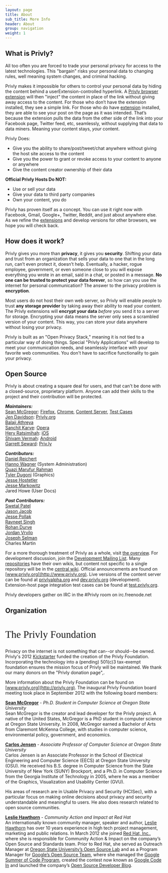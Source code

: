 ```yaml
---
layout: page
title: About
sub_title: More Info
header: About
group: navigation
weight: 1
---
```


## What is Privly?

All too often you are forced to trade your personal privacy for access to the latest technologies. This "bargain" risks your personal data to changing rules, well meaning system changes, and criminal hacking.

Privly makes it impossible for others to control your personal data by hiding the content behind a userExtension-controlled hyperlink. A [Privly browser extension](/pages/download.html) will then "inject" the content in place of the link without giving away access to the content. For those who don’t have the extension installed, they see a simple link. For those who do have [extension](/pages/download.html) installed, they are able to see your post on the page as it was intended. That’s because the extension pulls the data from the other side of the link into your Facebook page, Twitter feed, etc, seamlessly, without supplying that data to data miners. Meaning your content stays, _your_ content.



Privly Does:

- Give you the ability to share/post/tweet/chat anywhere without giving the host site access to the content
- Give you the power to grant or revoke access to your content to anyone or anywhere
- Give the content creator ownership of their data



**Official Privly Hosts Do NOT:**

- Use or sell your data
- Give your data to third party companies
- Own your content, you do


Privly has proven itself as a concept. You can use it right now with Facebook, Gmail, Google+, Twitter, Reddit, and just about anywhere else. As we refine the [extensions](/pages/download.html) and develop versions for other browsers, we hope you will check back.

## How does it work?

Privly gives you more than **privacy**, it gives you **security**. Shifting your data and trust from an organization that sells your data to one that in the long run, can’t even protect it, doesn’t help. Eventually, a hacker, rogue employee, government, or even someone close to you will expose everything you wrote in an email, said in a chat, or posted in a message. **No one can be trusted to protect your data forever**, so how can you use the internet for personal communication? The answer to the privacy problem is **encryption**.

Most users do not host their own web server, so Privly will enable people to trust **any storage provider** by taking away their ability to read your content. The Privly extensions will **encrypt your data** _before_ you send it to a server for storage. Encrypting your data means the server only sees a scrambled version of your content. This way, you can store your data anywhere without losing your privacy.

Privly is built as an "Open Privacy Stack," meaning it is not tied to a particular way of doing things. Special "Privly Applications" will develop to meet your communication needs, and seamlessly interface with your favorite web communities. You don't have to sacrifice functionality to gain your privacy.

## Open Source

Privly is about creating a square deal for users, and that can't be done with a closed-source, proprietary platform. Anyone can add their skills to the project and their contribution will be protected.

_**Maintainers:**_  
[Sean McGregor](https://github.com/smcgregor/): [Firefox](https://github.com/privly/privly-firefox), [Chrome](https://github.com/privly/privly-chrome), [Content Server](https://github.com/privly/privly-web), [Test Cases](https://github.com/privly/privly-test)  
[Jen Davidson](https://github.com/jewifer): [Privly.org](http://www.privly.org)  
[Balaji Athreya](https://github.com/balajiathreya)  
[Sanchit Karve](https://github.com/born2c0de): [Opera](https://github.com/privly/privly-opera)  
[Hery Ratsimihah](https://github.com/hery): [iOS](https://github.com/privly/privly-iosd)  
[Shivam Vermah](https://github.com/vshivam): [Android](https://github.com/privly/privly-android)  
[Garrett Seward](https://github.com/spectralsun): [Priv.ly](https://github.com/privly/privly.github.io)

_**Contributors:**_  
[Daniel Reichert](https://github.com/irdan)  
[Hanno Wagner](http://de.linkedin.com/pub/hanno-wagner/6/33/305) (System Administration)  
[Quazi Marufur Rahman](https://github.com/qmaruf)  
[Tyler Dugoni](http://www.linkedin.com/profile/view?id=204119935) (Graphics)  
[Jesse Hostetler](https://github.com/jhostetler)  
[Jesse Markowitz](https://github.com/JesseMarkowitz)  
Jared Howe (User Docs)

_**Past Contributors:**_  
[Swetal Patel](http://www.linkedin.com/in/teamswet)  
[Jason Jacob](https://github.com/jayco)  
[Jesse Pollak](https://github.com/jessepollak)  
[Ravneet Singh](https://github.com/dreamrulez07)  
[Rohan Durve](https://github.com/Decode141)  
[Jordan Vrvilo](https://github.com/gordyvision)   
[Joseph Selman](https://github.com/selmanj)  
Charles Martin

For a more thorough treatment of Privly as a whole, visit [the overview](https://github.com/privly/privly-organization/wiki/Privly-System-and-Organization-Overview). For development discussion, join the [Development Mailing List](https://groups.google.com/group/privly). Many [repositories](https://github.com/privly/) have their own wikis, but content not specific to a single repository will be in the [central wiki](https://github.com/privly/privly-organization/wiki/). Official announcements are found on [www.privly.org](http://www.privly.org). Live versions of the content server can be found at [privlyalpha.org](https://privlyalpha.org) and [dev.privly.org](https://dev.privly.org) (development). Extension-host page integration test cases can be found at [test.privly.org](http://test.privly.org). 

Privly developers gather on IRC in the #Privly room on irc.freenode.net

## Organization

<h2 style="font: normal 32px Lobster;">The Privly Foundation</h2>

Privacy on the internet is not something that can--or should--be owned. Privly's 2012 [Kickstarter](http://www.kickstarter.com/projects/229630898/protect-your-content-anywhere-on-the-web-privly) funded the creation of the Privly Foundation. Incorporating the technology into a (pending) 501(c)3 tax-exempt foundation ensures the mission focus of Privly will be maintained. We thank our many donors on the  "Privly donation page",.



More information about the Privly Foundation can be found on  [www.privly.org](http://privly.org). The inaugural Privly Foundation board meeting took place in September 2012 with the following board members:

**[Sean McGregor](http://www.linkedin.com/in/seanbmcgregor)** - *Ph.D. Student in Computer Science at Oregon State University*   
Sean McGregor is the creator and lead developer for the Privly project. A native of the United States, McGregor is a PhD student in computer science at Oregon State University. In 2008, McGregor earned a Bachelor of Arts from Claremont McKenna College, with studies in computer science, environmental policy, government, and economics.

**[Carlos Jensen](http://www.linkedin.com/pub/carlos-jensen/0/145/356)** - *Associate Professor of Computer Science at Oregon State University*   
Carlos Jensen is an Associate Professor in the School of Electrical Engineering and Computer Science (EECS) at Oregon State University (OSU). He received his B.S. degree in Computer Science from the State University of New York (SUNY) Brockport, and a Ph.D. in Computer Science from the Georgia Institute of Technology in 2005, where he was a member of the Graphics, Visualization and Usability Center (GVU).

His areas of research are in Usable Privacy and Security (HCISec), with a particular focus on making online decisions about privacy and security understandable and meaningful to users. He also does research related to open source communities.

**[Leslie Hawthorn](http://www.linkedin.com/pub/leslie-hawthorn/0/231/624)** - *Community Action and Impact at Red Hat*   
An internationally known community manager, speaker and author, [Leslie Hawthorn](http://twitter.com/lhawthorn) has over 10 years experience in high tech project management, marketing and public relations. In March 2012 she joined [Red Hat, Inc.](http://redhat.com/), where she is responsible for Community Action &amp; Impact on the company’s Open Source and Standards team. Prior to Red Hat, she served as Outreach Manager at [Oregon State University’s Open Source Lab](http://osuosl.org/) and as a Program Manager for [Google’s Open Source Team](http://code.google.com/opensource), where she managed the [Google Summer of Code Program](http://code.google.com/soc/), created the contest now known as [Google Code In](http://code.google.com/gci) and launched the company’s [Open Source Developer Blog](http://google-opensource.blogspot.com/).

